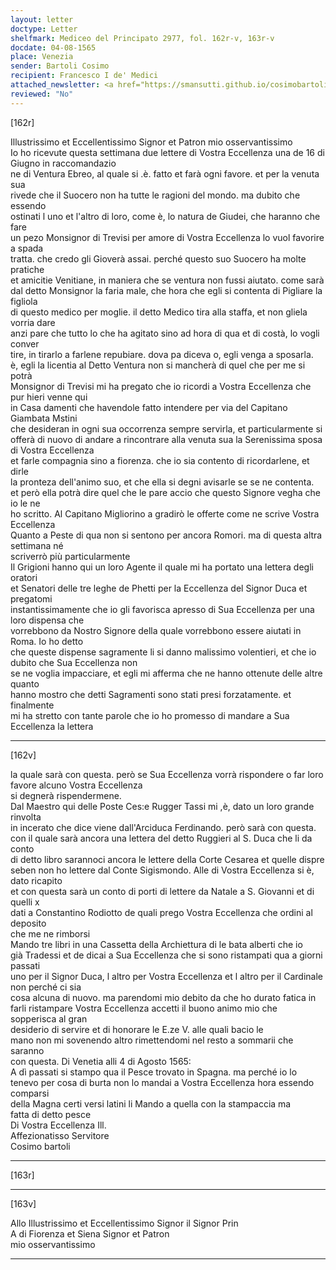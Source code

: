 ```yaml
---
layout: letter
doctype: Letter
shelfmark: Mediceo del Principato 2977, fol. 162r-v, 163r-v
docdate: 04-08-1565
place: Venezia
sender: Bartoli Cosimo
recipient: Francesco I de' Medici
attached_newsletter: <a href="https://smansutti.github.io/cosimobartoli/texts/3079_127/">3079_127</a>
reviewed: "No"
---
```


[162r]  
  
  
Illustrissimo et Eccellentissimo Signor et Patron mio osservantissimo  
Io ho ricevute questa settimana due lettere di Vostra Eccellenza una de 16 di Giugno in raccomandazio  
ne di Ventura Ebreo, al quale si .è. fatto et farà ogni favore. et per la venuta sua  
rivede che il Suocero non ha tutte le ragioni del mondo. ma dubito che essendo  
ostinati l uno et l'altro di loro, come è, lo natura de Giudei, che haranno che fare  
un pezo Monsignor di Trevisi per amore di Vostra Eccellenza lo vuol favorire a spada  
tratta. che credo gli Gioverà assai. perché questo suo Suocero ha molte pratiche  
et amicitie Venitiane, in maniera che se ventura non fussi aiutato. come sarà  
dal detto Monsignor la faria male, che hora che egli si contenta di Pigliare la figliola  
di questo medico per moglie. il detto Medico tira alla staffa, et non gliela vorria dare  
anzi pare che tutto lo che ha agitato sino ad hora di qua et di costà, lo vogli conver  
tire, in tirarlo a farlene repubiare. dova pa diceva o, egli venga a sposarla.  
è, egli la licentia al Detto Ventura non si mancherà di quel che per me si potrà  
Monsignor di Trevisi mi ha pregato che io ricordi a Vostra Eccellenza che pur hieri venne qui  
in Casa damenti che havendole fatto intendere per via del Capitano Giambata Mstini  
che desideran in ogni sua occorrenza sempre servirla, et particularmente si  
offerà di nuovo di andare a rincontrare alla venuta sua la Serenissima sposa di Vostra Eccellenza  
et farle compagnia sino a fiorenza. che io sia contento di ricordarlene, et dirle  
la pronteza dell'animo suo, et che ella si degni avisarle se se ne contenta.  
et però ella potrà dire quel che le pare accio che questo Signore vegha che io le ne  
ho scritto. Al Capitano Migliorino a gradirò le offerte come ne scrive Vostra Eccellenza  
Quanto a Peste di qua non si sentono per ancora Romori. ma di questa altra settimana né  
scriverrò più particularmente  
Il Grigioni hanno qui un loro Agente il quale mi ha portato una lettera degli oratori  
et Senatori delle tre leghe de Phetti per la Eccellenza del Signor Duca et pregatomi  
instantissimamente che io gli favorisca apresso di Sua Eccellenza per una loro dispensa che  
vorrebbono da Nostro Signore della quale vorrebbono essere aiutati in Roma. Io ho detto  
che queste dispense sagramente li si danno malissimo volentieri, et che io dubito che Sua Eccellenza non  
se ne voglia impacciare, et egli mi afferma che ne hanno ottenute delle altre quanto  
hanno mostro che detti Sagramenti sono stati presi forzatamente. et finalmente  
mi ha stretto con tante parole che io ho promesso di mandare a Sua Eccellenza la lettera  
  
---  

[162v]  
  
  
la quale sarà con questa. però se Sua Eccellenza vorrà rispondere o far loro favore alcuno Vostra Eccellenza  
si degnerà rispendermene.  
Dal Maestro qui delle Poste Ces:e Rugger Tassi mi ,è, dato un loro grande rinvolta  
in incerato che dice viene dall'Arciduca Ferdinando. però sarà con questa.  
con il quale sarà ancora una lettera del detto Ruggieri al S. Duca che li da conto  
di detto libro sarannoci ancora le lettere della Corte Cesarea et quelle dispre  
seben non ho lettere dal Conte Sigismondo. Alle di Vostra Eccellenza si è, dato ricapito  
et con questa sarà un conto di porti di lettere da Natale a S. Giovanni et di quelli x  
dati a Constantino Rodiotto de quali prego Vostra Eccellenza che ordini al deposito  
che me ne rimborsi  
Mando tre libri in una Cassetta della Archiettura di le bata alberti che io  
già Tradessi et de dicai a Sua Eccellenza che si sono ristampati qua a giorni passati  
uno per il Signor Duca, l altro per Vostra Eccellenza et l altro per il Cardinale non perché ci sia  
cosa alcuna di nuovo. ma parendomi mio debito da che ho durato fatica in  
farli ristampare Vostra Eccellenza accetti il buono animo mio che sopperisca al gran  
desiderio di servire et di honorare le E.ze V. alle quali bacio le  
mano non mi sovenendo altro rimettendomi nel resto a sommarii che saranno  
con questa. Di Venetia alli 4 di Agosto 1565:  
A dì passati si stampo qua il Pesce trovato in Spagna. ma perché io lo  
tenevo per cosa di burta non lo mandai a Vostra Eccellenza hora essendo comparsi  
della Magna certi versi latini li Mando a quella con la stampaccia ma  
fatta di detto pesce  
Di Vostra Eccellenza Ill.  
Affezionatisso Servitore  
Cosimo bartoli  
  
---  

[163r]  
  
  
  
---  

[163v]  
  
  
Allo Illustrissimo et Eccellentissimo Signor il Signor Prin  
A di Fiorenza et Siena Signor et Patron  
mio osservantissimo  
  
---  

